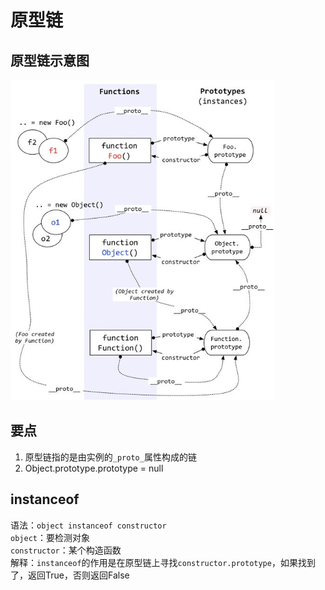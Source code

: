 # 原型链 #
## 原型链示意图 ##
![原型链示意图](../image/prototype_poject.png)
## 要点 ##
1. 原型链指的是由实例的`_proto_`属性构成的链
2. Object.prototype.prototype = null
## instanceof ##
语法：`object instanceof constructor`   
`object`：要检测对象  
`constructor`：某个构造函数  
解释：`instanceof`的作用是在原型链上寻找`constructor.prototype`，如果找到了，返回True，否则返回False

